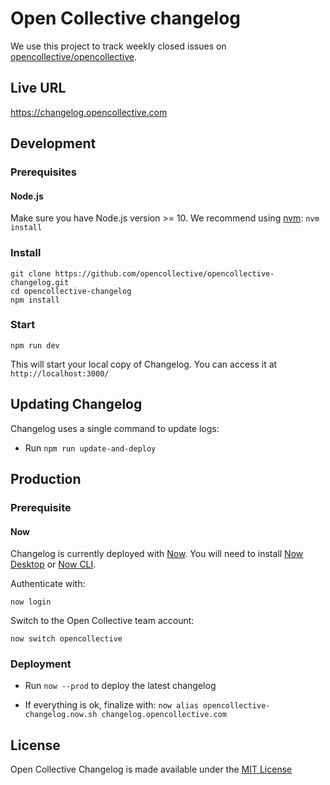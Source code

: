 # Open Collective changelog

We use this project to track weekly closed issues on [opencollective/opencollective](https://github.com/opencolllective/opencollective).

## Live URL

https://changelog.opencollective.com

## Development

### Prerequisites

#### Node.js

Make sure you have Node.js version >= 10. We recommend using [nvm](https://github.com/creationix/nvm): `nvm install`

### Install

```
git clone https://github.com/opencollective/opencollective-changelog.git
cd opencollective-changelog
npm install
```

### Start

`npm run dev`

This will start your local copy of Changelog. You can access it at `http://localhost:3000/`

## Updating Changelog

Changelog uses a single command to update logs:

- Run `npm run update-and-deploy`

## Production

### Prerequisite

#### Now

Changelog is currently deployed with [Now](https://zeit.co/now). You will need to install [Now Desktop](https://github.com/zeit/now-desktop) or [Now CLI](https://github.com/zeit/now-cli).

Authenticate with:

`now login`

Switch to the Open Collective team account:

`now switch opencollective`

### Deployment

- Run `now --prod` to deploy the latest changelog

- If everything is ok, finalize with: `now alias opencollective-changelog.now.sh changelog.opencollective.com`

## License

Open Collective Changelog is made available under the [MIT License](LICENSE)
